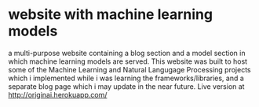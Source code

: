 # website with machine learning models
a multi-purpose website containing a blog section and a model section in which machine learning models are served.
This website was built to host some of the Machine Learning and Natural Langugage Processing projects which i implemented while i was learning the frameworks/libraries, and a separate blog page which i may update in the near future.
Live version at http://originai.herokuapp.com/
